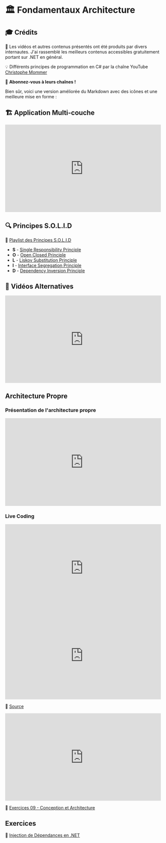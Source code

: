 <style>.embed-container { position: relative; padding-bottom: 56.25%; height: 0; overflow: hidden; max-width: 100%; } .embed-container iframe, .embed-container object, .embed-container embed { position: absolute; top: 0; left: 0; width: 100%; height: 100%; }</style>
# 🏛️ Fondamentaux Architecture

## 🎓 Crédits

🎥 Les vidéos et autres contenus présentés ont été produits par divers internautes. J'ai rassemblé les meilleurs contenus accessibles gratuitement portant sur .NET en général.

💡 Différents principes de programmation en C# par la chaîne YouTube [Christophe Mommer](https://www.youtube.com/@HTSCoding)

📢 **Abonnez-vous à leurs chaînes !**

Bien sûr, voici une version améliorée du Markdown avec des icônes et une meilleure mise en forme :

## 🏗️ Application Multi-couche

<div class='embed-container'>
<iframe src='https://www.youtube.com/embed/L3A1KRJMZBA' frameborder='0' allowfullscreen></iframe>
</div>

## 🔍 Principes S.O.L.I.D

🎥 [Playlist des Principes S.O.L.I.D](https://www.youtube.com/playlist?list=PL0YTS3lJHMdrPTH18gs5uhaHD86kry1TC)

- **S** - [Single Responsibility Principle](https://youtu.be/9khqY9bdZrc?si=h5yQidVxMscsHPov)
- **O** - [Open Closed Principle](https://youtu.be/Uv15ZRFkUO0?si=D4V-KCBDf9zIiasR)
- **L** - [Liskov Substitution Principle](https://youtu.be/Jj3ilspEj7o?si=oVi8ZlWE06XVjrYu)
- **I** - [Interface Segregation Principle](https://youtu.be/glC7Wm9o1Ds?si=GmfjZpmgvCfOJ0U7)
- **D** - [Dependency Inversion Principle](https://youtu.be/22Unq2sS7bs?si=jVgm32sQeZIX_SF6)

## 🎥 Vidéos Alternatives

<div class='embed-container'>
<iframe src='https://www.youtube.com/watch?v=0jqhsRkAVbM' frameborder='0' allowfullscreen></iframe>
</div>


## Architecture Propre 

### Présentation de l'architecture propre
<div class='embed-container'>
<iframe src='https://youtu.be/yyIaWAEkhBU' frameborder='0' allowfullscreen></iframe>
</div>


### Live Coding 
<div class='embed-container'>
<iframe src='https://youtu.be/l_4MFKfYeas' frameborder='0' allowfullscreen></iframe>
</div>

<div class='embed-container'>
<iframe src='https://youtu.be/UqefejsH5lo' frameborder='0' allowfullscreen></iframe>
</div>



📄 [Source](https://github.com/AzRunRCE/Formation-.NET-Core/tree/main/Demos/DemoTrip/)


<div class='embed-container'>
<iframe src='https://youtu.be/v-HkkoVV8_4' frameborder='0' allowfullscreen></iframe>
</div>

📝 [Exercices 09 - Conception et Architecture](https://azrunrce.github.io/Formation-.NET-Core/Ex09_Conception_Architecture/ex09.html)



## Exercices

📝 [Injection de Dépendances en .NET](https://htmlpreview.github.io/?Ex06_Dependancies_Injections/Ex06.html)

